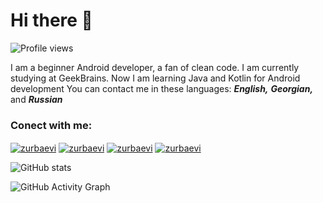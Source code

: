 # Hi there 👋

![Profile views](https://gpvc.arturio.dev/zurbaevi)  

I am a beginner Android developer, a fan of clean code.
I am currently studying at GeekBrains. Now I am learning Java and Kotlin for Android development
You can contact me in these languages: ***English,*** ***Georgian,*** and ***Russian*** <br/>

### Conect with me:

<a href="https://facebook.com/zurbaevi" target="blank"><img align="center" src="https://img.shields.io/badge/Facebook%20-%230077B5.svg?&style=for-the-badge&logo=Facebook&logoColor=white" alt="zurbaevi"/></a> 
<a href="https://twitter.com/zurbaevi" target="blank"><img align="center" src="https://img.shields.io/badge/Twitter%20-%231DA1F2.svg?&style=for-the-badge&logo=Twitter&logoColor=white" alt="zurbaevi"/></a> 
<a href="https://www.linkedin.com/in/nika-zurbaevi-6a79b21ba/" target="blank"><img align="center" src="https://img.shields.io/badge/Linkedin%20-%230077B5.svg?&style=for-the-badge&logo=Linkedin&logoColor=white" alt="zurbaevi"/></a> 
<a href="https://github.com/zurbaevi" target="blank"><img align="center" src="https://img.shields.io/badge/github%20-%23E4405F.svg?&style=for-the-badge&logo=github&logoColor=white" alt="zurbaevi"/></a> 

![GitHub stats](https://github-readme-stats.vercel.app/api?username=zurbaevi&show_icons=true)  

![GitHub Activity Graph](https://activity-graph.herokuapp.com/graph?username=zurbaevi)  
